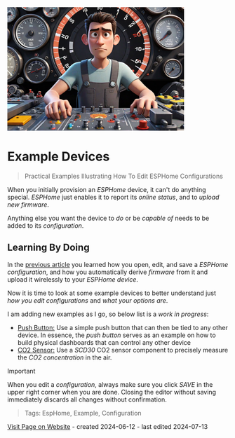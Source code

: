 <img src="/assets/images/homeassistant.png" width="80%" height="80%" />
 
# Example Devices

> Practical Examples Illustrating How To Edit ESPHome Configurations 

When you initially provision an *ESPHome* device, it can't do anything special. *ESPHome* just enables it to report its *online status*, and to *upload new firmware*.

Anything else you want the device to *do* or be *capable of* needs to be added to its *configuration*.

## Learning By Doing
In the [previous article](https://done.land/tools/software/esphome/introduction/editconfiguration) you learned how you open, edit, and save a *ESPHome configuration*, and how you automatically derive *firmware* from it and upload it wirelessly to your *ESPHome device*.

Now it is time to look at some example devices to better understand just *how you edit configurations* and *what your options are*.

I am adding new examples as I go, so below list is a *work in progress*:


* [Push Button:](https://done.land/tools/software/esphome/introduction/exampledevices/pushbutton) Use a simple push button that can then be tied to any other device. In essence, the *push button* serves as an example on how to build physical dashboards that can control any other device   
* [CO2 Sensor:](https://done.land/tools/software/esphome/introduction/exampledevices/co2sensor) Use a *SCD30* CO2 sensor component to precisely measure the *CO2 concentration* in the air.


> [!IMPORTANT]
> When you edit a *configuration*, always make sure you click *SAVE* in the upper right corner when you are done. Closing the editor without saving immediately discards all changes without confirmation.



> Tags: EspHome, Example, Configuration

[Visit Page on Website](https://done.land/tools/software/esphome/introduction/exampledevices?315340071307243642) - created 2024-06-12 - last edited 2024-07-13
